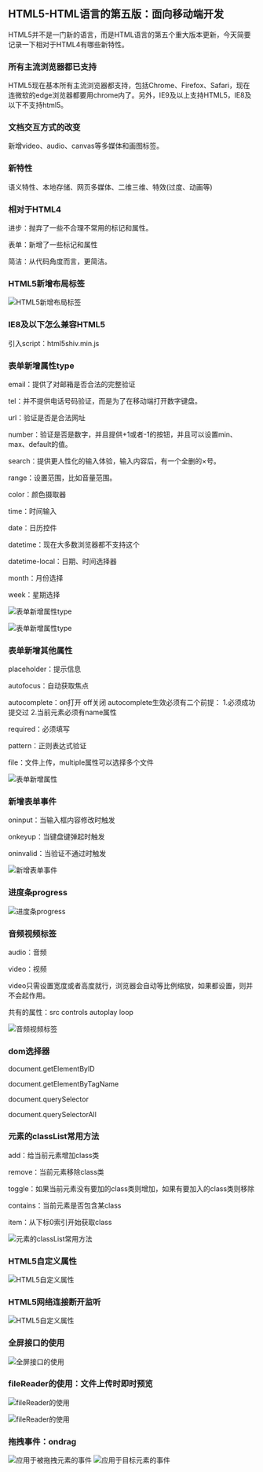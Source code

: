 ## HTML5-HTML语言的第五版：面向移动端开发
HTML5并不是一门新的语言，而是HTML语言的第五个重大版本更新，今天简要记录一下相对于HTML4有哪些新特性。

### 所有主流浏览器都已支持
HTML5现在基本所有主流浏览器都支持，包括Chrome、Firefox、Safari，现在连微软的edge浏览器都要用chrome内了。另外，IE9及以上支持HTML5，IE8及以下不支持html5。

### 文档交互方式的改变
新增video、audio、canvas等多媒体和画图标签。

### 新特性
语义特性、本地存储、网页多媒体、二维三维、特效(过度、动画等)

### 相对于HTML4
进步：抛弃了一些不合理不常用的标记和属性。

表单：新增了一些标记和属性

简洁：从代码角度而言，更简洁。

### HTML5新增布局标签
![HTML5新增布局标签](imgs/01.jpg)

### IE8及以下怎么兼容HTML5
引入script：html5shiv.min.js

### 表单新增属性type
email：提供了对邮箱是否合法的完整验证

tel：并不提供电话号码验证，而是为了在移动端打开数字键盘。

url：验证是否是合法网址

number：验证是否是数字，并且提供+1或者-1的按钮，并且可以设置min、max、default的值。

search：提供更人性化的输入体验，输入内容后，有一个全删的×号。

range：设置范围，比如音量范围。

color：颜色摄取器

time：时间输入

date：日历控件

datetime：现在大多数浏览器都不支持这个

datetime-local：日期、时间选择器

month：月份选择

week：星期选择

![表单新增属性type](imgs/02.jpg)

![表单新增属性type](imgs/03.jpg)

### 表单新增其他属性
placeholder：提示信息

autofocus：自动获取焦点

autocomplete：on打开 off关闭
autocomplete生效必须有二个前提：
1.必须成功提交过
2.当前元素必须有name属性

required：必须填写

pattern：正则表达式验证

file：文件上传，multiple属性可以选择多个文件

![表单新增属性](imgs/04.jpg)

### 新增表单事件
oninput：当输入框内容修改时触发

onkeyup：当键盘键弹起时触发

oninvalid：当验证不通过时触发

![新增表单事件](imgs/05.jpg)

### 进度条progress

![进度条progress](imgs/06.jpg)

### 音频视频标签
audio：音频

video：视频

video只需设置宽度或者高度就行，浏览器会自动等比例缩放，如果都设置，则并不会起作用。

共有的属性：src controls autoplay loop

![音频视频标签](imgs/07.jpg)

### dom选择器
document.getElementByID

document.getElementByTagName

document.querySelector

document.querySelectorAll

### 元素的classList常用方法
add：给当前元素增加class类

remove：当前元素移除class类

toggle：如果当前元素没有要加的class类则增加，如果有要加入的class类则移除

contains：当前元素是否包含某class

item：从下标0索引开始获取class

![元素的classList常用方法](imgs/08.jpg)

### HTML5自定义属性

![HTML5自定义属性](imgs/09.jpg)

### HTML5网络连接断开监听

![HTML5自定义属性](imgs/10.jpg)

### 全屏接口的使用

![全屏接口的使用](imgs/11.jpg)

### fileReader的使用：文件上传时即时预览

![fileReader的使用](imgs/12.jpg)

![fileReader的使用](imgs/13.jpg)

### 拖拽事件：ondrag
![应用于被拖拽元素的事件](imgs/14.jpg)
![应用于目标元素的事件](imgs/15.jpg)